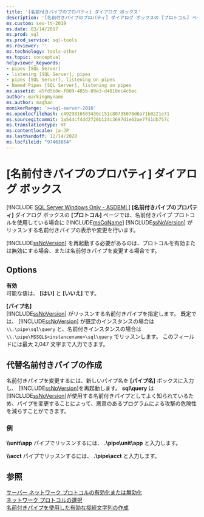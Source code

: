 ```yaml
---
title: '[名前付きパイプのプロパティ] ダイアログ ボックス'
description: '[名前付きパイプのプロパティ] ダイアログ ボックスの [プロトコル] ページを使用して、名前付きパイプ プロトコルを使用しているときに SQL Server がリッスンする名前付きパイプの表示や変更を行います。'
ms.custom: seo-lt-2019
ms.date: 03/14/2017
ms.prod: sql
ms.prod_service: sql-tools
ms.reviewer: ''
ms.technology: tools-other
ms.topic: conceptual
helpviewer_keywords:
- pipes [SQL Server]
- listening [SQL Server], pipes
- pipes [SQL Server], listening on pipes
- Named Pipes [SQL Server], listening on pipes
ms.assetid: a5fd5b8e-f889-485b-89e3-d4010ec4c6ec
author: markingmyname
ms.author: maghan
monikerRange: '>=sql-server-2016'
ms.openlocfilehash: c4929816503430c151c80735078d6a71b0221e71
ms.sourcegitcommit: 1a544cf4dd2720b124c3697d1e62ae7741db757c
ms.translationtype: HT
ms.contentlocale: ja-JP
ms.lasthandoff: 12/14/2020
ms.locfileid: "97463854"
---
```

# <a name="named-pipes-properties"></a>[名前付きパイプのプロパティ] ダイアログ ボックス
[!INCLUDE [SQL Server Windows Only - ASDBMI ](../../includes/applies-to-version/sql-windows-only-asdbmi.md)]
  **[名前付きパイプのプロパティ]** ダイアログ ボックスの **[プロトコル]** ページでは、名前付きパイプ プロトコルを使用している場合に [!INCLUDE[msCoName](../../includes/msconame-md.md)] [!INCLUDE[ssNoVersion](../../includes/ssnoversion-md.md)] がリッスンする名前付きパイプの表示や変更を行います。  
  
 [!INCLUDE[ssNoVersion](../../includes/ssnoversion-md.md)] を再起動する必要があるのは、プロトコルを有効または無効にする場合、または名前付きパイプを変更する場合です。  
  
## <a name="options"></a>Options  
 **有効**  
 可能な値は、 **[はい]** と **[いいえ]** です。  
  
 **[パイプ名]**  
 [!INCLUDE[ssNoVersion](../../includes/ssnoversion-md.md)] がリッスンする名前付きパイプを指定します。 既定では、 [!INCLUDE[ssNoVersion](../../includes/ssnoversion-md.md)] が既定のインスタンスの場合は `\\.\pipe\sql\query` と、名前付きインスタンスの場合は `\\.\pipe\MSSQL$<instancename>\sql\query` でリッスンします。 このフィールドには最大 2,047 文字まで入力できます。  
  
## <a name="creating-an-alternate-named-pipe"></a>代替名前付きパイプの作成  
 名前付きパイプを変更するには、新しいパイプ名を **[パイプ名]** ボックスに入力し、 [!INCLUDE[ssNoVersion](../../includes/ssnoversion-md.md)]を再起動します。 **sql\query** は [!INCLUDE[ssNoVersion](../../includes/ssnoversion-md.md)]が使用する名前付きパイプとしてよく知られているため、パイプを変更することによって、悪意のあるプログラムによる攻撃の危険性を減らすことができます。  
  
### <a name="example"></a>例  
 **\\\\unit\app** パイプでリッスンするには、 **.\pipe\unit\app** と入力します。  
  
 **\\\\acct** パイプでリッスンするには、 **.\pipe\acct** と入力します。  
  
## <a name="see-also"></a>参照  
 [サーバー ネットワーク プロトコルの有効化または無効化](../../database-engine/configure-windows/enable-or-disable-a-server-network-protocol.md)   
 [ネットワーク プロトコルの選択](/previous-versions/sql/sql-server-2016/ms187892(v=sql.130))   
 [名前付きパイプを使用した有効な接続文字列の作成](/previous-versions/sql/sql-server-2016/ms189307(v=sql.130))  
  

